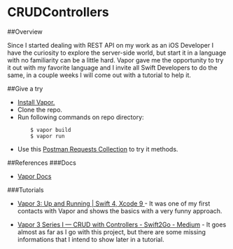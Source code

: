 # CRUDControllers

##Overview

Since I started dealing with REST API on my work as an iOS Developer I have the curiosity to explore the server-side world, but start it in a language with no familiarity can be a little hard. Vapor gave me the opportunity to try it out with my favorite language and I invite all Swift Developers to do the same, in a couple weeks I will come out with a tutorial to help it.

##Give a try

- [Install Vapor.](https://docs.vapor.codes/3.0/install/macos/)
- Clone the repo.
- Run following commands on repo directory:
    ```
        $ vapor build
        $ vapor run
    ```
- Use this [Postman Requests Collection](https://www.getpostman.com/collections/5ec6c64b3021d4370670) to try it methods.

##References
###Docs
- [Vapor Docs](https://docs.vapor.codes/3.0/)

###Tutorials
- [Vapor 3: Up and Running | Swift 4, Xcode 9
](https://www.youtube.com/watch?v=taAvDSOEfnY&list=PL5h37q2DJtAOEEMSXN0Wf0bsXAWEr4FRg&index=1) - It was one of my first contacts with Vapor and shows the basics with a very funny approach.

- [Vapor 3 Series I — CRUD with Controllers - Swift2Go - Medium](https://medium.com/swift2go/vapor-3-series-i-crud-with-controllers-d7848f9c193b) 
        - It goes almost as far as I go with this project, but there are some missing informations that I intend to show later in a tutorial.
  